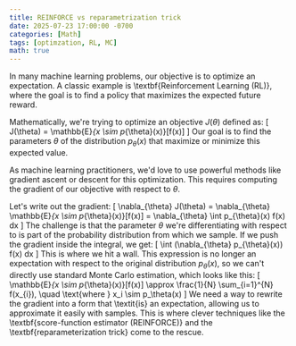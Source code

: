 ```yaml
---
title: REINFORCE vs reparametrization trick
date: 2025-07-23 17:00:00 -0700
categories: [Math]
tags: [optimzation, RL, MC]
math: true
---
```

In many machine learning problems, our objective is to optimize an expectation. A classic example is \textbf{Reinforcement Learning (RL)}, where the goal is to find a policy that maximizes the expected future reward.

Mathematically, we're trying to optimize an objective $J(\theta)$ defined as:
\[
J(\theta) = \mathbb{E}_{x \sim p_{\theta}(x)}[f(x)]
\]
Our goal is to find the parameters $\theta$ of the distribution $p_{\theta}(x)$ that maximize or minimize this expected value.

As machine learning practitioners, we'd love to use powerful methods like gradient ascent or descent for this optimization. This requires computing the gradient of our objective with respect to $\theta$.

Let's write out the gradient:
\[
\nabla_{\theta} J(\theta) = \nabla_{\theta} \mathbb{E}_{x \sim p_{\theta}(x)}[f(x)] = \nabla_{\theta} \int p_{\theta}(x) f(x) dx
\]
The challenge is that the parameter $\theta$ we're differentiating with respect to is part of the probability distribution from which we sample. If we push the gradient inside the integral, we get:
\[
\int (\nabla_{\theta} p_{\theta}(x)) f(x) dx
\]
This is where we hit a wall. This expression is no longer an expectation with respect to the original distribution $p_{\theta}(x)$, so we can't directly use standard Monte Carlo estimation, which looks like this:
\[
\mathbb{E}_{x \sim p_{\theta}(x)}[f(x)] \approx \frac{1}{N} \sum_{i=1}^{N} f(x_{i}), \quad \text{where } x_i \sim p_\theta(x)
\]
We need a way to rewrite the gradient into a form that \textit{is} an expectation, allowing us to approximate it easily with samples. This is where clever techniques like the \textbf{score-function estimator (REINFORCE)} and the \textbf{reparameterization trick} come to the rescue.
